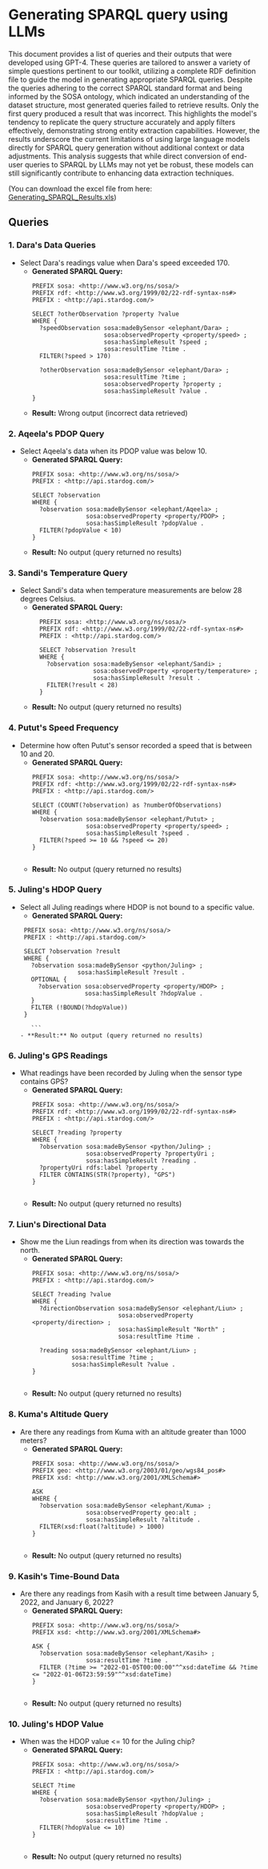 # Generating SPARQL query using LLMs

This document provides a list of queries and their outputs that were developed using GPT-4. These queries are tailored to answer a variety of simple questions pertinent to our toolkit, utilizing a complete RDF definition file to guide the model in generating appropriate SPARQL queries. Despite the queries adhering to the correct SPARQL standard format and being informed by the SOSA ontology, which indicated an understanding of the dataset structure, most generated queries failed to retrieve results. Only the first query produced a result that was incorrect. This highlights the model's tendency to replicate the query structure accurately and apply filters effectively, demonstrating strong entity extraction capabilities. However, the results underscore the current limitations of using large language models directly for SPARQL query generation without additional context or data adjustments. This analysis suggests that while direct conversion of end-user queries to SPARQL by LLMs may not yet be robust, these models can still significantly contribute to enhancing data extraction techniques.

(You can download the excel file from here: [Generating_SPARQL_Results.xls](./Generating_SPARQL_Results.xls))




## Queries

### 1. Dara's Data Queries
- Select Dara's readings value when Dara's speed exceeded 170.
  - **Generated SPARQL Query:**
      ```sparql
      PREFIX sosa: <http://www.w3.org/ns/sosa/>
      PREFIX rdf: <http://www.w3.org/1999/02/22-rdf-syntax-ns#>
      PREFIX : <http://api.stardog.com/>
      
      SELECT ?otherObservation ?property ?value
      WHERE {
        ?speedObservation sosa:madeBySensor <elephant/Dara> ;
                          sosa:observedProperty <property/speed> ;
                          sosa:hasSimpleResult ?speed ;
                          sosa:resultTime ?time .
        FILTER(?speed > 170)
        
        ?otherObservation sosa:madeBySensor <elephant/Dara> ;
                          sosa:resultTime ?time ;
                          sosa:observedProperty ?property ;
                          sosa:hasSimpleResult ?value .
      }
      ```
  - **Result:** Wrong output (incorrect data retrieved)

### 2. Aqeela's PDOP Query
- Select Aqeela's data when its PDOP value was below 10.
  - **Generated SPARQL Query:**
    ```sparql
    PREFIX sosa: <http://www.w3.org/ns/sosa/>
    PREFIX : <http://api.stardog.com/>
    
    SELECT ?observation
    WHERE {
      ?observation sosa:madeBySensor <elephant/Aqeela> ;
                   sosa:observedProperty <property/PDOP> ;
                   sosa:hasSimpleResult ?pdopValue .
      FILTER(?pdopValue < 10)
    }
  
      ```
  - **Result:** No output (query returned no results)
### 3. Sandi's Temperature Query
- Select Sandi's data when temperature measurements are below 28 degrees Celsius.
  - **Generated SPARQL Query:**
    ```sparql
      PREFIX sosa: <http://www.w3.org/ns/sosa/>
      PREFIX rdf: <http://www.w3.org/1999/02/22-rdf-syntax-ns#>
      PREFIX : <http://api.stardog.com/>
      
      SELECT ?observation ?result
      WHERE {
        ?observation sosa:madeBySensor <elephant/Sandi> ;
                     sosa:observedProperty <property/temperature> ;
                     sosa:hasSimpleResult ?result .
        FILTER(?result < 28)
      }
      ```
  - **Result:** No output (query returned no results)
### 4. Putut's Speed Frequency
- Determine how often Putut's sensor recorded a speed that is between 10 and 20.
  - **Generated SPARQL Query:**
    ```sparql
    PREFIX sosa: <http://www.w3.org/ns/sosa/>
    PREFIX rdf: <http://www.w3.org/1999/02/22-rdf-syntax-ns#>
    PREFIX : <http://api.stardog.com/>
    
    SELECT (COUNT(?observation) as ?numberOfObservations)
    WHERE {
      ?observation sosa:madeBySensor <elephant/Putut> ;
                   sosa:observedProperty <property/speed> ;
                   sosa:hasSimpleResult ?speed .
      FILTER(?speed >= 10 && ?speed <= 20)
    }
      
      ```
  - **Result:** No output (query returned no results)
### 5. Juling's HDOP Query
- Select all Juling readings where HDOP is not bound to a specific value.
  - **Generated SPARQL Query:**
   ```sparql
    PREFIX sosa: <http://www.w3.org/ns/sosa/>
    PREFIX : <http://api.stardog.com/>
    
    SELECT ?observation ?result
    WHERE {
      ?observation sosa:madeBySensor <python/Juling> ;
                   sosa:hasSimpleResult ?result .
      OPTIONAL {
        ?observation sosa:observedProperty <property/HDOP> ;
                     sosa:hasSimpleResult ?hdopValue .
      }
      FILTER (!BOUND(?hdopValue))
    }
      
      ```
  - **Result:** No output (query returned no results)
### 6. Juling's GPS Readings
- What readings have been recorded by Juling when the sensor type contains GPS?
  - **Generated SPARQL Query:**
    ```sparql
    PREFIX sosa: <http://www.w3.org/ns/sosa/>
    PREFIX rdf: <http://www.w3.org/1999/02/22-rdf-syntax-ns#>
    PREFIX : <http://api.stardog.com/>
    
    SELECT ?reading ?property
    WHERE {
      ?observation sosa:madeBySensor <python/Juling> ;
                   sosa:observedProperty ?propertyUri ;
                   sosa:hasSimpleResult ?reading .
      ?propertyUri rdfs:label ?property .
      FILTER CONTAINS(STR(?property), "GPS")
    }
      
      ```
  - **Result:** No output (query returned no results)
### 7. Liun's Directional Data
- Show me the Liun readings from when its direction was towards the north.
  - **Generated SPARQL Query:**
    ```sparql
    PREFIX sosa: <http://www.w3.org/ns/sosa/>
    PREFIX : <http://api.stardog.com/>
    
    SELECT ?reading ?value
    WHERE {
      ?directionObservation sosa:madeBySensor <elephant/Liun> ;
                            sosa:observedProperty <property/direction> ;
                            sosa:hasSimpleResult "North" ;
                            sosa:resultTime ?time .
      
      ?reading sosa:madeBySensor <elephant/Liun> ;
               sosa:resultTime ?time ;
               sosa:hasSimpleResult ?value .
    }
      
      ```
  - **Result:** No output (query returned no results)
### 8. Kuma's Altitude Query
- Are there any readings from Kuma with an altitude greater than 1000 meters?
  - **Generated SPARQL Query:**
    ```sparql
    PREFIX sosa: <http://www.w3.org/ns/sosa/>
    PREFIX geo: <http://www.w3.org/2003/01/geo/wgs84_pos#>
    PREFIX xsd: <http://www.w3.org/2001/XMLSchema#>
    
    ASK
    WHERE {
      ?observation sosa:madeBySensor <elephant/Kuma> ;
                   sosa:observedProperty geo:alt ;
                   sosa:hasSimpleResult ?altitude .
      FILTER(xsd:float(?altitude) > 1000)
    }
      
      ```
  - **Result:** No output (query returned no results)
### 9. Kasih's Time-Bound Data
- Are there any readings from Kasih with a result time between January 5, 2022, and January 6, 2022?
  - **Generated SPARQL Query:**
    ```sparql
    PREFIX sosa: <http://www.w3.org/ns/sosa/>
    PREFIX xsd: <http://www.w3.org/2001/XMLSchema#>
    
    ASK {
      ?observation sosa:madeBySensor <elephant/Kasih> ;
                   sosa:resultTime ?time .
      FILTER (?time >= "2022-01-05T00:00:00"^^xsd:dateTime && ?time <= "2022-01-06T23:59:59"^^xsd:dateTime)
    }
      
      ```
  - **Result:** No output (query returned no results)
### 10. Juling's HDOP Value
- When was the HDOP value <= 10 for the Juling chip?
  - **Generated SPARQL Query:**
    ```sparql
    PREFIX sosa: <http://www.w3.org/ns/sosa/>
    PREFIX : <http://api.stardog.com/>
    
    SELECT ?time
    WHERE {
      ?observation sosa:madeBySensor <python/Juling> ;
                   sosa:observedProperty <property/HDOP> ;
                   sosa:hasSimpleResult ?hdopValue ;
                   sosa:resultTime ?time .
      FILTER(?hdopValue <= 10)
    }
      
      ```
  - **Result:** No output (query returned no results)
 
    
